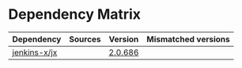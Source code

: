# Dependency Matrix

Dependency | Sources | Version | Mismatched versions
---------- | ------- | ------- | -------------------
[jenkins-x/jx](https://github.com/jenkins-x/jx.git) |  | [2.0.686](https://github.com/jenkins-x/jx/releases/tag/v2.0.686) | 
